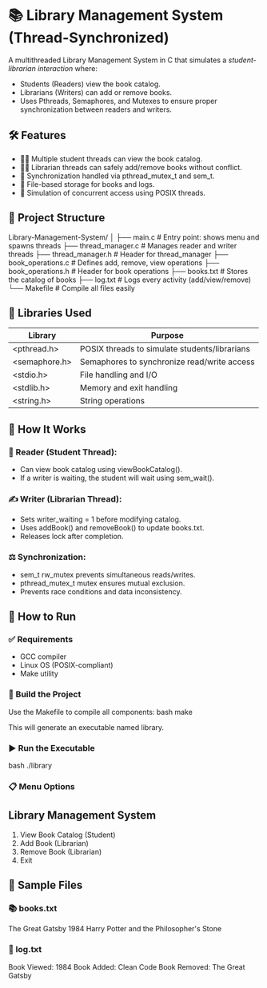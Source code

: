 # 📚 Library Management System (Thread-Synchronized)
A multithreaded Library Management System in C that simulates a *student-librarian interaction* where:
* Students (Readers) view the book catalog.
* Librarians (Writers) can add or remove books.
* Uses Pthreads, Semaphores, and Mutexes to ensure proper synchronization between readers and writers.
  
## 🛠 Features
* 👨‍🏫 Multiple student threads can view the book catalog.
* 👩‍🏫 Librarian threads can safely add/remove books without conflict.
* 🔐 Synchronization handled via pthread_mutex_t and sem_t.
* 📄 File-based storage for books and logs.
* 🤵 Simulation of concurrent access using POSIX threads.
  
## 📁 Project Structure
Library-Management-System/
│
├── main.c                 # Entry point: shows menu and spawns threads
├── thread_manager.c       # Manages reader and writer threads
├── thread_manager.h       # Header for thread_manager
├── book_operations.c      # Defines add, remove, view operations
├── book_operations.h      # Header for book operations
├── books.txt              # Stores the catalog of books
├── log.txt                # Logs every activity (add/view/remove)
└── Makefile               # Compile all files easily

## 🧰 Libraries Used
| Library         | Purpose                                       |
| --------------- | --------------------------------------------- |
| <pthread.h>   | POSIX threads to simulate students/librarians |
| <semaphore.h> | Semaphores to synchronize read/write access   |
| <stdio.h>     | File handling and I/O                         |
| <stdlib.h>    | Memory and exit handling                      |
| <string.h>    | String operations                             |

## 👥 How It Works

### 📖 Reader (Student Thread):
* Can view book catalog using viewBookCatalog().
* If a writer is waiting, the student will wait using sem_wait().

### ✍ Writer (Librarian Thread):
* Sets writer_waiting = 1 before modifying catalog.
* Uses addBook() and removeBook() to update books.txt.
* Releases lock after completion.

### ⚖ Synchronization:
* sem_t rw_mutex prevents simultaneous reads/writes.
* pthread_mutex_t mutex ensures mutual exclusion.
* Prevents race conditions and data inconsistency.
  
## 🚀 How to Run

### ✅ Requirements
* GCC compiler
* Linux OS (POSIX-compliant)
* Make utility

### 🔧 Build the Project

Use the Makefile to compile all components:
bash
make


This will generate an executable named library.

### ▶ Run the Executable
bash
./library


### 📋 Menu Options

Library Management System
--------------------------
1. View Book Catalog (Student)
2. Add Book (Librarian)
3. Remove Book (Librarian)
4. Exit

## 📝 Sample Files

### 📚 books.txt
The Great Gatsby
1984
Harry Potter and the Philosopher's Stone


### 📒 log.txt
Book Viewed: 1984
Book Added: Clean Code
Book Removed: The Great Gatsby


